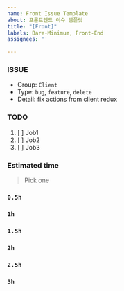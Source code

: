 ```yaml
---
name: Front Issue Template
about: 프론트엔드 이슈 템플릿
title: "[Front]"
labels: Bare-Minimum, Front-End
assignees: ''

---
```


### ISSUE
- Group:  `Client`
- Type: `bug`, `feature`, `delete`
- Detail: fix actions from client redux

### TODO
1. [ ] Job1
2. [ ] Job2
3. [ ] Job3

### Estimated time
> Pick one
### `0.5h`
### `1h`
### `1.5h`
### `2h`
### `2.5h`
### `3h`
